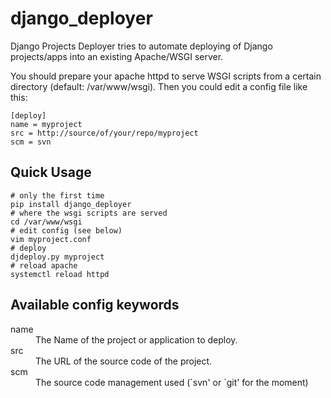 django_deployer
===============

Django Projects Deployer tries to automate deploying of Django projects/apps into an
existing Apache/WSGI server.

You should prepare your apache httpd to serve WSGI scripts from a certain directory (default: /var/www/wsgi).
Then you could edit a config file like this:

    [deploy]
    name = myproject
    src = http://source/of/your/repo/myproject
    scm = svn


Quick Usage
-----------
    # only the first time
    pip install django_deployer
    # where the wsgi scripts are served
    cd /var/www/wsgi
    # edit config (see below)
    vim myproject.conf
    # deploy
    djdeploy.py myproject
    # reload apache
    systemctl reload httpd


Available config keywords
-------------------------
<dl>
<dt>name</dt>
<dd>The Name of the project or application to deploy.</dd>
<dt>src</dt>
<dd>The URL of the source code of the project.</dd>
<dt>scm</dt>
<dd>The source code management used (`svn' or `git' for the moment)</dd>
</dl>
